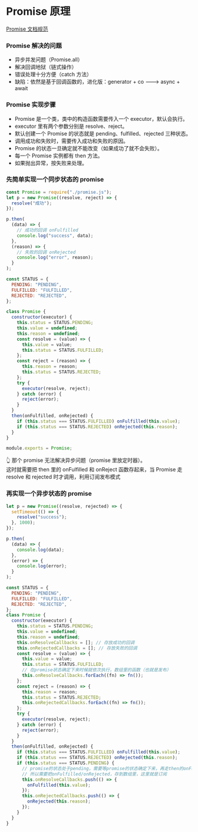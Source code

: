 <!--
 * @Author: xinxu
 * @Date: 2022-07-01 17:36:28
 * @LastEditors: xinxu
 * @LastEditTime: 2022-07-04 16:04:37
 * @FilePath: /Blog/docs/promise/Promise.md
-->

# Promise 原理

[Promise 文档规范](https://promisesaplus.com)

### Promise 解决的问题

- 异步并发问题（Promise.all）
- 解决回调地狱（链式操作）
- 错误处理十分方便（catch 方法）
- 缺陷：依然是基于回调函数的，进化版：generator + co ---> async + await

### Promise 实现步骤

- Promise 是一个类，类中的构造函数需要传入一个 executor，默认会执行。
- executor 里有两个参数分别是 resolve、reject。
- 默认创建一个 Promise 的状态就是 pending、fulfilled、rejected 三种状态。
- 调用成功和失败时，需要传入成功和失败的原因。
- Promise 的状态一旦确定就不能改变（如果成功了就不会失败）。
- 每一个 Promise 实例都有 then 方法。
- 如果抛出异常，按失败来处理。

### 先简单实现一个同步状态的 promise

```javascript
const Promise = require("./promise.js");
let p = new Promise((resolve, reject) => {
  resolve("成功");
});

p.then(
  (data) => {
    // 成功的回调 onFulfilled
    console.log("success", data);
  },
  (reason) => {
    // 失败的回调 onRejected
    console.log("error", reason);
  }
);
```

```js
const STATUS = {
  PENDING: "PENDING",
  FULFILLED: "FULFILLED",
  REJECTED: "REJECTED",
};

class Promise {
  constructor(executor) {
    this.status = STATUS.PENDING;
    this.value = undefined;
    this.reason = undefined;
    const resolve = (value) => {
      this.value = value;
      this.status = STATUS.FULFILLED;
    };
    const reject = (reason) => {
      this.reason = reason;
      this.status = STATUS.REJECTED;
    };
    try {
      executor(resolve, reject);
    } catch (error) {
      reject(error);
    }
  }
  then(onFulfilled, onRejected) {
    if (this.status === STATUS.FULFILLED) onFulfilled(this.value);
    if (this.status === STATUS.REJECTED) onRejected(this.reason);
  }
}

module.exports = Promise;
```

👆 那个 promise 无法解决异步问题（promise 里放定时器）。  
这时就需要把 then 里的 onFulfilled 和 onReject 函数存起来，当 Promise 走 resolve 和 rejected 时才调用，利用订阅发布模式

### 再实现一个异步状态的 promise

```js
let p = new Promise((resolve, rejected) => {
  setTimeout(() => {
    resolve("success");
  }, 1000);
});

p.then(
  (data) => {
    console.log(data);
  },
  (error) => {
    console.log(error);
  }
);
```

```js
const STATUS = {
  PENDING: "PENDING",
  FULFILLED: "FULFILLED",
  REJECTED: "REJECTED",
};
class Promise {
  constructor(executor) {
    this.status = STATUS.PENDING;
    this.value = undefined;
    this.reason = undefined;
    this.onResolveCallbacks = []; // 存放成功的回调
    this.onRejectedCallbacks = []; // 存放失败的回调
    const resolve = (value) => {
      this.value = value;
      this.status = STATUS.FULFILLED;
      // 在promise状态确定下来时候就依次执行，数组里的函数（也就是发布）
      this.onResolveCallbacks.forEach((fn) => fn());
    };
    const reject = (reason) => {
      this.reason = reason;
      this.status = STATUS.REJECTED;
      this.onRejectedCallbacks.forEach((fn) => fn());
    };
    try {
      executor(resolve, reject);
    } catch (error) {
      reject(error);
    }
  }
  then(onFulfilled, onRejected) {
    if (this.status === STATUS.FULFILLED) onFulfilled(this.value);
    if (this.status === STATUS.REJECTED) onRejected(this.reason);
    if (this.status === STATUS.PENDING) {
      // promise的状态处于pending，需要等promise的状态确定下来，再走then的onFulfilled/onRejected方法，
      // 所以需要把onFulfilled/onRejected，存到数组里，这里就是订阅
      this.onResolveCallbacks.push(() => {
        onFulfilled(this.value);
      });
      this.onRejectedCallbacks.push(() => {
        onRejected(this.reason);
      });
    }
  }
}
```
